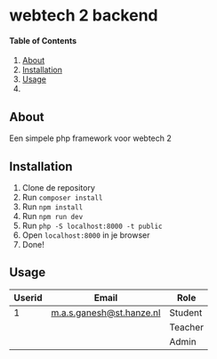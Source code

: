 # webtech 2 backend

#### Table of Contents
1. [About](#About)
2. [Installation](#installation)
3. [Usage](#usage)
4. 

## About <a name="About"></a>
Een simpele php framework voor webtech 2

## Installation <a name="installation"></a>
1. Clone de repository
2. Run `composer install`
3. Run `npm install`
4. Run `npm run dev`
5. Run `php -S localhost:8000 -t public`
6. Open `localhost:8000` in je browser
7. Done!

## Usage <a name="usage"></a>
| Userid | Email                    | Role    
|--------|--------------------------|---------|
| 1      | m.a.s.ganesh@st.hanze.nl | Student |
|        |                          | Teacher |
|        |                          | Admin   |